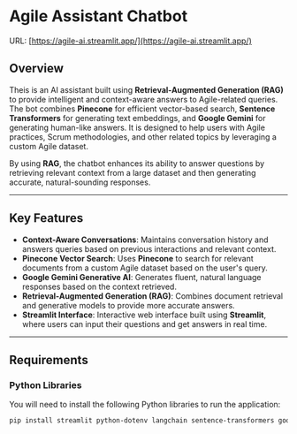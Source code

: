# Agile Assistant Chatbot
URL: [https://agile-ai.streamlit.app/](https://agile-ai.streamlit.app/)
## Overview
Theis is an AI assistant built using **Retrieval-Augmented Generation (RAG)** to provide intelligent and context-aware answers to Agile-related queries. The bot combines **Pinecone** for efficient vector-based search, **Sentence Transformers** for generating text embeddings, and **Google Gemini** for generating human-like answers. It is designed to help users with Agile practices, Scrum methodologies, and other related topics by leveraging a custom Agile dataset.

By using **RAG**, the chatbot enhances its ability to answer questions by retrieving relevant context from a large dataset and then generating accurate, natural-sounding responses.

---

## Key Features
- **Context-Aware Conversations**: Maintains conversation history and answers queries based on previous interactions and relevant context.
- **Pinecone Vector Search**: Uses **Pinecone** to search for relevant documents from a custom Agile dataset based on the user's query.
- **Google Gemini Generative AI**: Generates fluent, natural language responses based on the context retrieved.
- **Retrieval-Augmented Generation (RAG)**: Combines document retrieval and generative models to provide more accurate answers.
- **Streamlit Interface**: Interactive web interface built using **Streamlit**, where users can input their questions and get answers in real time.

---

## Requirements

### Python Libraries
You will need to install the following Python libraries to run the application:

```bash
pip install streamlit python-dotenv langchain sentence-transformers google-generativeai pinecone-client datasets
